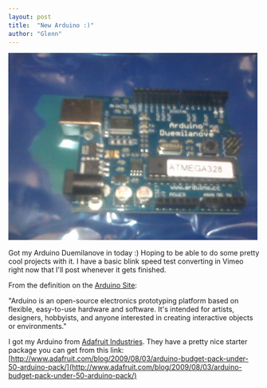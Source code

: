 ```yaml
---
layout: post
title:  "New Arduino :)"
author: "Glenn"
---
```


![Arduino](/images/arduino.jpg)

Got my Arduino Duemilanove in today :) Hoping to be able to do some pretty cool projects with it. I have a basic blink speed test converting in Vimeo right now that I'll post whenever it gets finished. 

From the definition on the [Arduino Site](https://www.arduino.cc): 

"Arduino is an open-source electronics prototyping platform based on flexible, easy-to-use hardware and software. It's intended for artists, designers, hobbyists, and anyone interested in creating interactive objects or environments." 

I got my Arduino from [Adafruit Industries](https://www.adafruit.com). They have a pretty nice starter package you can get from this link: 
[http://www.adafruit.com/blog/2009/08/03/arduino-budget-pack-under-50-arduino-pack/](http://www.adafruit.com/blog/2009/08/03/arduino-budget-pack-under-50-arduino-pack/)
